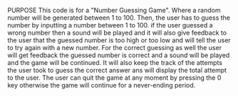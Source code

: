 PURPOSE
This code is for a "Number Guessing Game". Where a random number will be generated between 1 to 100. Then, the user has to guess the number by inputting a number between 1 to 100. if the user guessed a wrong number then a sound will be played and it will also give feedback to the user that the guessed number is too high or too low and will tell the user to try again with a new number. For the correct guessing as well the user will get feedback the guessed number is correct and a sound will be played and the game will be continued. It will also keep the track of the attempts the user took to guess the correct answer ans will display the total attempt to the user. The user can quit the game at any moment by pressing the 0 key otherwise the game will continue for a never-ending period.


